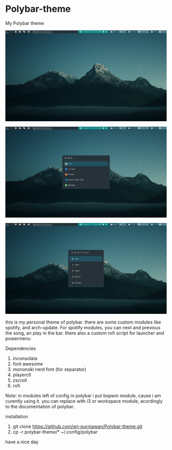 # Polybar-theme
My Polybar theme

![alt text](https://github.com/eri-purniawan/Polybar-theme/blob/main/screenshoot/bspwm.png)

![alt text](https://github.com/eri-purniawan/Polybar-theme/blob/main/screenshoot/rofi.png)

![alt text](https://github.com/eri-purniawan/Polybar-theme/blob/main/screenshoot/powermenu.png)

this is my personal theme of polybar. there are some custom modules like spotify, and arch-update. For spotify modules, you can next and previous the song, an play in the bar. there also a custom rofi script for launcher and powermenu

Dependencies
1. inconsolata
2. font awesome
3. mononoki nerd font (for separator)
4. playerctl
5. zscroll
6. rofi

Note: in modules left of config in polybar i put bspwm module, cause i am curently using it. you can replace with i3 or workspace module, acordingly to the documentation of polybar.

installation
1. git clone https://github.com/eri-purniawan/Polybar-theme.git
2. cp -r polybar-theme/* ~/.config/polybar

have a nice day
